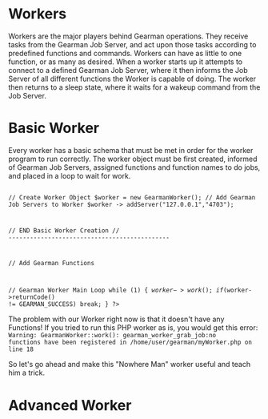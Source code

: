 Workers
=======

Workers are the major players behind Gearman operations. They receive tasks from the Gearman Job Server, and act upon those tasks according to predefined functions and commands. Workers can have as little to one function, or as many as desired. When a worker starts up it attempts to connect to a defined Gearman Job Server, where it then informs the Job Server of all different functions the Worker is capable of doing. The worker then returns to a sleep state, where it waits for a wakeup command from the Job Server.

Basic Worker
============

Every worker has a basic schema that must be met in order for the worker program to run correctly. The worker object must be first created, informed of Gearman Job Servers, assigned functions and function names to do jobs, and placed in a loop to wait for work. 

<code php>
<?php
// ---------------------------------------------
// START Basic Worker Creation

// Create Worker Object
$worker = new GearmanWorker();
// Add Gearman Job Servers to Worker
$worker -> addServer("127.0.0.1","4703");

// END Basic Worker Creation
// ---------------------------------------------

// Add Gearman Functions

// Gearman Worker Main Loop
while (1)
{
  $worker->work();
  if($worker->returnCode() != GEARMAN_SUCCESS)
    break;
}
?>
</code>

The problem with our Worker right now is that it doesn't have any Functions! If you tried to run this PHP worker as is, you would get this error:
<code>
Warning: GearmanWorker::work(): gearman_worker_grab_job:no functions have been registered in /home/user/gearman/myWorker.php on line 18
</code>

So let's go ahead and make this "Nowhere Man" worker useful and teach him a trick. 

Advanced Worker
===============
